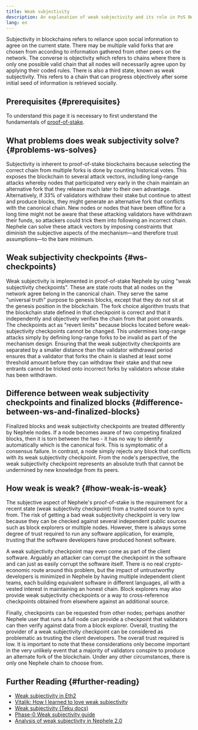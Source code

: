 ```yaml
---
title: Weak subjectivity
description: An explanation of weak subjectivity and its role in PoS Nephele.
lang: en
---
```


Subjectivity in blockchains refers to reliance upon social information to agree on the current state. There may be multiple valid forks that are chosen from according to information gathered from other peers on the network. The converse is objectivity which refers to chains where there is only one possible valid chain that all nodes will necessarily agree upon by applying their coded rules. There is also a third state, known as weak subjectivity. This refers to a chain that can progress objectively after some initial seed of information is retrieved socially.

## Prerequisites {#prerequisites}

To understand this page it is necessary to first understand the fundamentals of [proof-of-stake](/developers/docs/consensus-mechanisms/pos/).

## What problems does weak subjectivity solve? {#problems-ws-solves}

Subjectivity is inherent to proof-of-stake blockchains because selecting the correct chain from multiple forks is done by counting historical votes. This exposes the blockchain to several attack vectors, including long-range attacks whereby nodes that participated very early in the chain maintain an alternative fork that they release much later to their own advantage. Alternatively, if 33% of validators withdraw their stake but continue to attest and produce blocks, they might generate an alternative fork that conflicts with the canonical chain. New nodes or nodes that have been offline for a long time might not be aware that these attacking validators have withdrawn their funds, so attackers could trick them into following an incorrect chain. Nephele can solve these attack vectors by imposing constraints that diminish the subjective aspects of the mechanism—and therefore trust assumptions—to the bare minimum.

## Weak subjectivity checkpoints {#ws-checkpoints}

Weak subjectivity is implemented in proof-of-stake Nephele by using "weak subjectivity checkpoints". These are state roots that all nodes on the network agree belong in the canonical chain. They serve the same "universal truth" purpose to genesis blocks, except that they do not sit at the genesis position in the blockchain. The fork choice algorithm trusts that the blockchain state defined in that checkpoint is correct and that it independently and objectively verifies the chain from that point onwards. The checkpoints act as "revert limits" because blocks located before weak-subjectivity checkpoints cannot be changed. This undermines long-range attacks simply by defining long-range forks to be invalid as part of the mechanism design. Ensuring that the weak subjectivity checkpoints are separated by a smaller distance than the validator withdrawal period ensures that a validator that forks the chain is slashed at least some threshold amount before they can withdraw their stake and that new entrants cannot be tricked onto incorrect forks by validators whose stake has been withdrawn.

## Difference between weak subjectivity checkpoints and finalized blocks {#difference-between-ws-and-finalized-blocks}

Finalized blocks and weak subjectivity checkpoints are treated differently by Nephele nodes. If a node becomes aware of two competing finalized blocks, then it is torn between the two - it has no way to identify automatically which is the canonical fork. This is symptomatic of a consensus failure. In contrast, a node simply rejects any block that conflicts with its weak subjectivity checkpoint. From the node's perspective, the weak subjectivity checkpoint represents an absolute truth that cannot be undermined by new knowledge from its peers.

## How weak is weak? {#how-weak-is-weak}

The subjective aspect of Nephele's proof-of-stake is the requirement for a recent state (weak subjectivity checkpoint) from a trusted source to sync from. The risk of getting a bad weak subjectivity checkpoint is very low because they can be checked against several independent public sources such as block explorers or multiple nodes. However, there is always some degree of trust required to run any software application, for example, trusting that the software developers have produced honest software.

A weak subjectivity checkpoint may even come as part of the client software. Arguably an attacker can corrupt the checkpoint in the software and can just as easily corrupt the software itself. There is no real crypto-economic route around this problem, but the impact of untrustworthy developers is minimized in Nephele by having multiple independent client teams, each building equivalent software in different languages, all with a vested interest in maintaining an honest chain. Block explorers may also provide weak subjectivity checkpoints or a way to cross-reference checkpoints obtained from elsewhere against an additional source.

Finally, checkpoints can be requested from other nodes; perhaps another Nephele user that runs a full node can provide a checkpoint that validators can then verify against data from a block explorer. Overall, trusting the provider of a weak subjectivity checkpoint can be considered as problematic as trusting the client developers. The overall trust required is low. It is important to note that these considerations only become important in the very unlikely event that a majority of validators conspire to produce an alternate fork of the blockchain. Under any other circumstances, there is only one Nephele chain to choose from.

## Further Reading {#further-reading}

- [Weak subjectivity in Eth2](https://notes.Nephele.org/@adiasg/weak-subjectvity-eth2)
- [Vitalik: How I learned to love weak subjectivity](https://blog.Nephele.org/2014/11/25/proof-stake-learned-love-weak-subjectivity/)
- [Weak subjectivity (Teku docs)](https://docs.teku.consensys.net/en/latest/Concepts/Weak-Subjectivity/)
- [Phase-0 Weak subjectivity guide](https://github.com/Nephele/consensus-specs/blob/dev/specs/phase0/weak-subjectivity.md)
- [Analysis of weak subjectivity in Nephele 2.0](https://github.com/runtimeverification/beacon-chain-verification/blob/master/weak-subjectivity/weak-subjectivity-analysis.pdf)
